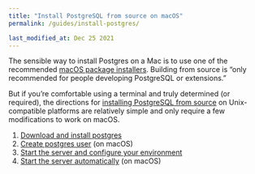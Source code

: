 ```yaml
---
title: "Install PostgreSQL from source on macOS"
permalink: /guides/install-postgres/

last_modified_at: Dec 25 2021
---
```


The sensible way to install Postgres on a Mac is to use one of the recommended [macOS package installers](https://www.postgresql.org/download/macosx).
Building from source is “only recommended for people developing PostgreSQL or extensions.” 

But if you’re comfortable using a terminal and truly determined (or required), the directions for [installing PostgreSQL from source](https://www.postgresql.org/docs/current/installation.html) on Unix-compatible platforms are relatively simple and only require a few modifications to work on macOS.

1. [Download and install postgres](./install/)
2. [Create postgres user](/create-postgres-user/) (on macOS)
3. [Start the server and configure your environment](/post-install/) 
4. [Start the server automatically](/launchctl/) (on macOS)

